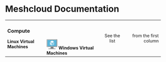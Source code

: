 # Meshcloud Documentation

<table>
  <tbody>
    <tr>
      <td>
        <h3>Compute</h3>
        <ul style="list-style-type: none; display:table-row;">
          <li><strong>Linux Virtual Machines</strong></li>
          <li style="display: table-cell; vertical-align: middle;">
            <img src="assets/virtualmachine.svg" width="35" />
            <strong>Windows Virtual Machines</strong>
          </li>
        </ul>
      </td>
      <td align="center">See the list</td>
      <td align="right">from the first column</td>
    </tr>
  </tbody>
</table>


